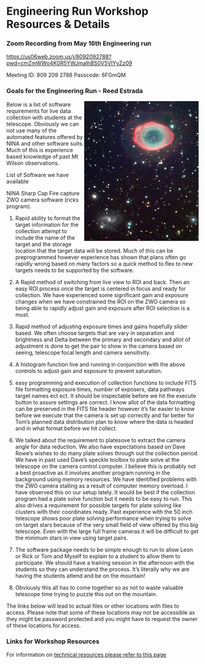 # Engineering Run Workshop Resources & Details

### Zoom Recording from May 16th Engineering run

https://us06web.zoom.us/j/8092092788?pwd=cmZmWWo4K0R5YWJmalhBS0V5VlYyZz09

Meeting ID: 809 209 2788
Passcode: 6FGmQM

### Goals for the Engineering Run - Reed Estrada

<img src="ring.png" align="right" width=300px />

Below is a list of software requirements for live data collection with students at the telescope.  Obviously we can not use many of the automated features offered by NINA and other software suits.  Much of this is experience based knowledge of past Mt Wilson observations.  
 
List of Software we have available
 
NINA
Sharp Cap
Fire capture 
ZWO camera software (ricks program). 
 
1. Rapid ability to format the target information for the collection attempt to include the name of the target and the storage location that the target data will be stored. Much of this can be preprogrammed however experience has shown that plans often go rapidly wrong based on many factors so a quick method to flex to new targets needs to be supported by the software.
 
2. A Rapid method of switching from live view to ROI and back.  Then an easy ROI process once the target is centered in focus and ready for collection.  We have experienced some significant gain and exposure changes when we have constrained the ROI on the ZWO camera so being able to rapidly adjust gain and exposure after ROI selection is a must. 
 
3. Rapid method of adjusting exposure times and gains hopefully slider based.  We often choose targets that are vary in separation and brightness and Delta between the primary and secondary and allot of adjustment is done to get the pair to show in the camera based on seeing, telescope focal length and camera sensitivity. 
 
4. A histogram function live and running  in conjunction with the above controls to adjust gain and exposure to prevent saturation. 
 
5.   easy programming and execution of collection functions to include FITS file formatting exposure times, number of exposers,  data pathways target names ect ect.
It should be inspectable before we hit the execute button to assure settings are correct.  I know allot of the data formatting can be preserved in the FITS file header however it’s far easier to know before we execute that the camera is set up correctly and far better for Tom’s planned data distribution plan to know where the data is headed and in what format before we hit collect. 
 
6. We talked about the requirement to platesove to extract the camera angle for data reduction. We also have expectations based on Dave Rowe’s wishes to do many plate solves  through out the collection period.  We have in past used Dave’s speckle toolbox to plate solve at the telescope on the camera control computer.  I believe this is probably not a best proactive as it involves another program running in the background using memory resources.  We have identified problems with the ZWO camera stalling as a result of computer memory overload.  I have observed this on our setup lately. It would be best if the collection program had a plate solve function but it needs to be easy to run.  This also drives a requirement for possible targets for plate solving like clusters with their coordinates ready.  Past experience with the 50 inch telescope shows poor plate solving performance when trying to solve on target stars because of the very small field of view offered by this big telescope. Even with the large full frame cameras it will be difficult to get the minimum stars in view using target pairs. 
 
7. The software package needs to be simple enough to run to allow Leon or Rick or Tom and Myself to explain to a student to allow them to participate.  We should have a training session in the afternoon with the students so they can understand the process.  It’s literally why we are having the students attend and be on the mountain! 
 
8. Obviously this all has to come together so as not to waste valuable telescope time trying to puzzle this out on the mountain. 

The links below will lead to actual files or other locations with files to access.  Please note that some of these locations may not be accessible as they might be password protected and you might have to request the owner of these locations for access.

### Links for Workshop Resources

For information on [technical resources please refer to this page](https://chandrunarayan.github.io/Mt-Wilson-Workshops/#links-for-workshop-resources)

